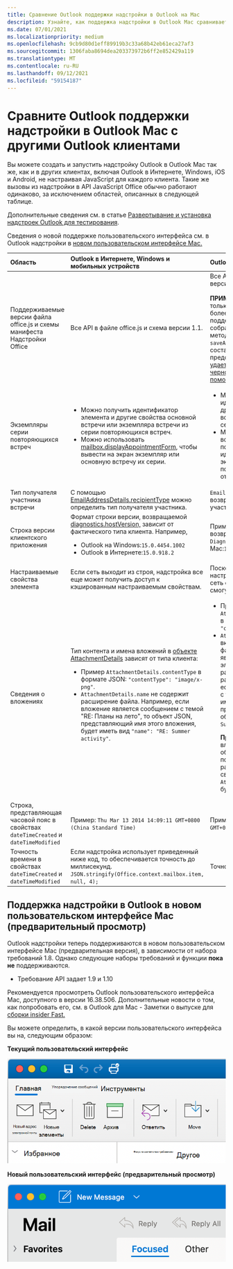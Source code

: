 ```yaml
---
title: Сравнение Outlook поддержки надстройки в Outlook на Mac
description: Узнайте, как поддержка надстройки в Outlook Mac сравнивает с другими Outlook клиентами.
ms.date: 07/01/2021
ms.localizationpriority: medium
ms.openlocfilehash: 9cb9d80d1eff89919b3c33a68b42eb61eca27af3
ms.sourcegitcommit: 1306faba8694dea203373972b6ff2e852429a119
ms.translationtype: MT
ms.contentlocale: ru-RU
ms.lasthandoff: 09/12/2021
ms.locfileid: "59154187"
---
```

# <a name="compare-outlook-add-in-support-in-outlook-on-mac-with-other-outlook-clients"></a>Сравните Outlook поддержки надстройки в Outlook Mac с другими Outlook клиентами

Вы можете создать и запустить надстройку Outlook в Outlook Mac так же, как и в других клиентах, включая Outlook в Интернете, Windows, iOS и Android, не настраивая JavaScript для каждого клиента. Такие же вызовы из надстройки в API JavaScript Office обычно работают одинаково, за исключением областей, описанных в следующей таблице.

Дополнительные сведения см. в статье [Развертывание и установка надстроек Outlook для тестирования](testing-and-tips.md).

Сведения о новой поддержке пользовательского интерфейса см. в Outlook надстройки в [новом пользовательском интерфейсе Mac.](#add-in-support-in-outlook-on-new-mac-ui-preview)

| Область | Outlook в Интернете, Windows и мобильных устройств | Outlook для Mac |
|:-----|:-----|:-----|
| Поддерживаемые версии файла office.js и схемы манифеста Надстройки Office | Все API в файле office.js и схема версии 1.1. | Все API в файле office.js и схема версии 1.1.<br><br>**ПРИМЕЧАНИЕ.** В Outlook Mac только сборка 16.35.308 или более поздней сборки поддерживает сохранение собрания. В противном случае метод не удается при призыве с `saveAsync` собрания в режиме составить. Временное решение представлено в статье [Не удается сохранить встречу как черновик в Outlook для Mac с помощью API JS для Office](https://support.microsoft.com/help/4505745). |
| Экземпляры серии повторяющихся встреч | <ul><li>Можно получить идентификатор элемента и другие свойства основной встречи или экземпляра встречи из серии повторяющихся встреч.</li><li>Можно использовать [mailbox.displayAppointmentForm](../reference/objectmodel/preview-requirement-set/office.context.mailbox.md#methods), чтобы вывести на экран экземпляр или основную встречу их серии.</li></ul> | <ul><li>Можно получить идентификатор элемента и другие свойства основной встречи, но не экземпляра серии повторяющихся встреч.</li><li>Можно отобразить основную встречу из серии повторяющихся встреч. Без идентификатора элемента экземпляр серии повторяющихся встреч отобразить невозможно.</li></ul> |
| Тип получателя участника встречи | С помощью [EmailAddressDetails.recipientType](/javascript/api/outlook/office.emailaddressdetails#recipientType) можно определить тип получателя участника. | `EmailAddressDetails.recipientType` возвращает `undefined` для участников встречи. |
| Строка версии клиентского приложения | Формат строки версии, возвращаемой [diagnostics.hostVersion,](/javascript/api/outlook/office.diagnostics#hostVersion) зависит от фактического типа клиента. Например,<ul><li>Outlook на Windows:`15.0.4454.1002`</li><li>Outlook в Интернете:`15.0.918.2`</li></ul> |Пример строки версии, возвращаемой Outlook `Diagnostics.hostVersion` на Mac:`15.0 (140325)` |
| Настраиваемые свойства элемента | Если сеть выходит из строя, надстройка все еще может получить доступ к кэшированным настраиваемым свойствам. | Поскольку Outlook Mac не кэшет настраиваемые свойства, если сеть сойтется, надстройки не смогут получить к ним доступ. |
| Сведения о вложениях | Тип контента и имена вложений в [объекте AttachmentDetails](/javascript/api/outlook/office.attachmentdetails) зависят от типа клиента:<ul><li>Пример `AttachmentDetails.contentType` в формате JSON: `"contentType": "image/x-png"`. </li><li>`AttachmentDetails.name` не содержит расширение файла. Например, если вложение является сообщением с темой "RE: Планы на лето", то объект JSON, представляющий имя этого вложения, будет иметь вид `"name": "RE: Summer activity"`.</li></ul> | <ul><li>Пример `AttachmentDetails.contentType` в формате JSON: `"contentType" "image/png"`</li><li>`AttachmentDetails.name` всегда включает расширение имени файла. Вложения, являющиеся почтовыми элементами, имеют расширение EML, а встречи — расширение ICS. Например, если вложение — сообщение с темой "RE: Планы на лето", имя вложения будет представлено следующим объектом JSON: `"name": "RE: Summer activity.eml"`.<p>**Примечание.** Если файл вложен программным образом (например, с помощью надстройки) без расширения, то имя файла в свойстве `AttachmentDetails.name` не будет включать расширение.</p></li></ul> |
| Строка, представляющая часовой пояс в свойствах `dateTimeCreated` и `dateTimeModified` |Пример: `Thu Mar 13 2014 14:09:11 GMT+0800 (China Standard Time)` | Пример: `Thu Mar 13 2014 14:09:11 GMT+0800 (CST)` |
| Точность времени в свойствах `dateTimeCreated` и `dateTimeModified` | Если надстройка использует приведенный ниже код, то обеспечивается точность до миллисекунд.<br/>`JSON.stringify(Office.context.mailbox.item, null, 4);`| Точность только до секунд. |

## <a name="add-in-support-in-outlook-on-new-mac-ui-preview"></a>Поддержка надстройки в Outlook в новом пользовательском интерфейсе Mac (предварительный просмотр)

Outlook надстройки теперь поддерживаются в новом пользовательском интерфейсе Mac (предварительная версия), в зависимости от набора требований 1.8. Однако следующие наборы требований и функции **пока не** поддерживаются.

- Требование API задает 1.9 и 1.10

Рекомендуется просмотреть Outlook пользовательского интерфейса Mac, доступного в версии 16.38.506. Дополнительные новости о том, как попробовать его, см. в Outlook для Mac - Заметки о выпуске для [сборки insider Fast.](https://support.microsoft.com/office/d6347358-5613-433e-a49e-a9a0e8e0462a)

Вы можете определить, в какой версии пользовательского интерфейса вы на, следующим образом:

**Текущий пользовательский интерфейс**

![Текущий пользовательский интерфейс на Mac.](../images/outlook-on-mac-classic.png)

**Новый пользовательский интерфейс (предварительный просмотр)**

![Новый пользовательский интерфейс в предварительном просмотре на Mac.](../images/outlook-on-mac-new.png)
